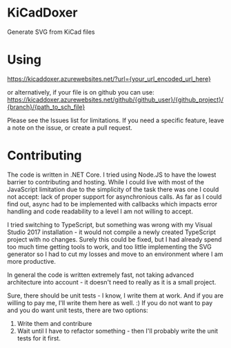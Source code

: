 # KiCadDoxer
Generate SVG from KiCad files

# Using
https://kicaddoxer.azurewebsites.net/?url={your_url_encoded_url_here}

or alternatively, if your file is on github you can use:
https://kicaddoxer.azurewebsites.net/github/{github_user}/{github_project}/{branch}/{path_to_sch_file}

Please see the Issues list for limitations. If you need a specific feature, leave a note on the issue, or create a pull request.

# Contributing
The code is written in .NET Core. I tried using Node.JS to have the lowest barrier to contributing and hosting.
While I could live with most of the JavaScript limitation due to the simplicity of the task there was one I could not accept:
lack of proper support for asynchronious calls. As far as I could find out, async had to be implemented with callbacks which impacts
error handling and code readability to a level I am not willing to accept.

I tried switching to TypeScript, but something was wrong with my Visual Studio 2017 installation - 
it would not compile a newly created TypeScript project with no changes. Surely this could be fixed, but I had already spend
too much time getting tools to work, and too little implementing the SVG generator so I had to cut my losses and move to an environment
where I am more productive.

In general the code is written extremely fast, not taking advanced architecture into account - it doesn't need to really as it is a
small project.

Sure, there should be unit tests - I know, I write them at work. And if you are willing to pay
me, I'll write them here as well. :) If you do not want to pay and you do want unit tests, there are two options:
1. Write them and contribure
2. Wait until I have to refactor something - then I'll probably write the unit tests for it first.
